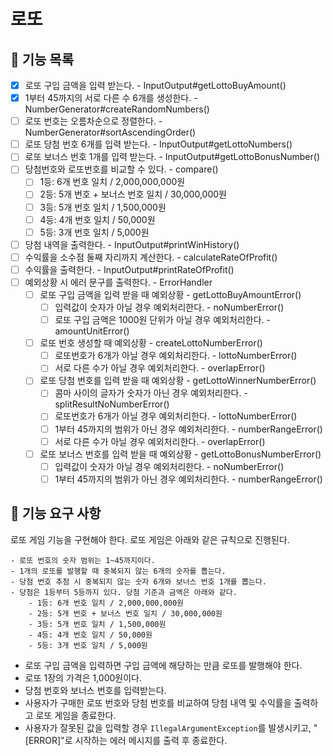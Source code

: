 # 로또

## 📄 기능 목록
- [x] 로또 구입 금액을 입력 받는다. - InputOutput#getLottoBuyAmount()
- [x] 1부터 45까지의 서로 다른 수 6개를 생성한다. - NumberGenerator#createRandomNumbers()
- [ ] 로또 번호는 오름차순으로 정렬한다. - NumberGenerator#sortAscendingOrder()
- [ ] 로또 당첨 번호 6개를 입력 받는다. - InputOutput#getLottoNumbers()
- [ ] 로또 보너스 번호 1개를 입력 받는다. - InputOutput#getLottoBonusNumber()
- [ ] 당첨번호와 로또번호를 비교할 수 있다. - compare()
  - [ ] 1등: 6개 번호 일치 / 2,000,000,000원
  - [ ] 2등: 5개 번호 + 보너스 번호 일치 / 30,000,000원
  - [ ] 3등: 5개 번호 일치 / 1,500,000원
  - [ ] 4등: 4개 번호 일치 / 50,000원
  - [ ] 5등: 3개 번호 일치 / 5,000원
- [ ] 당첨 내역을 출력한다. - InputOutput#printWinHistory()
- [ ] 수익률을 소수점 둘째 자리까지 계산한다. - calculateRateOfProfit()
- [ ] 수익률을 출력한다. - InputOutput#printRateOfProfit()
- [ ] 예외상황 시 에러 문구를 출력한다. - ErrorHandler
  - [ ] 로또 구입 금액을 입력 받을 때 예외상황 - getLottoBuyAmountError()
    - [ ] 입력값이 숫자가 아닐 경우 예외처리한다. - noNumberError()
    - [ ] 로또 구입 금액은 1000원 단위가 아닐 경우 예외처리한다. - amountUnitError()
  - [ ] 로또 번호 생성할 때 예외상황 - createLottoNumberError()
    - [ ] 로또번호가 6개가 아닐 경우 예외처리한다. - lottoNumberError()
    - [ ] 서로 다른 수가 아닐 경우 예외처리한다. - overlapError()
  - [ ] 로또 당첨 번호를 입력 받을 때 예외상황 - getLottoWinnerNumberError()
    - [ ] 콤마 사이의 글자가 숫자가 아닌 경우 예외처리한다. - splitResultNoNumberError()
    - [ ] 로또번호가 6개가 아닐 경우 예외처리한다. - lottoNumberError()
    - [ ] 1부터 45까지의 범위가 아닌 경우 예외처리한다. - numberRangeError()
    - [ ] 서로 다른 수가 아닐 경우 예외처리한다. - overlapError()
  - [ ] 로또 보너스 번호를 입력 받을 때 예외상황 - getLottoBonusNumberError()
    - [ ] 입력값이 숫자가 아닐 경우 예외처리한다. - noNumberError()
    - [ ] 1부터 45까지의 범위가 아닌 경우 예외처리한다. - numberRangeError()

## 📑 기능 요구 사항
로또 게임 기능을 구현해야 한다. 로또 게임은 아래와 같은 규칙으로 진행된다.

```
- 로또 번호의 숫자 범위는 1~45까지이다.
- 1개의 로또를 발행할 때 중복되지 않는 6개의 숫자를 뽑는다.
- 당첨 번호 추첨 시 중복되지 않는 숫자 6개와 보너스 번호 1개를 뽑는다.
- 당첨은 1등부터 5등까지 있다. 당첨 기준과 금액은 아래와 같다.
    - 1등: 6개 번호 일치 / 2,000,000,000원
    - 2등: 5개 번호 + 보너스 번호 일치 / 30,000,000원
    - 3등: 5개 번호 일치 / 1,500,000원
    - 4등: 4개 번호 일치 / 50,000원
    - 5등: 3개 번호 일치 / 5,000원
```

- 로또 구입 금액을 입력하면 구입 금액에 해당하는 만큼 로또를 발행해야 한다.
- 로또 1장의 가격은 1,000원이다.
- 당첨 번호와 보너스 번호를 입력받는다.
- 사용자가 구매한 로또 번호와 당첨 번호를 비교하여 당첨 내역 및 수익률을 출력하고 로또 게임을 종료한다.
- 사용자가 잘못된 값을 입력할 경우 `IllegalArgumentException`를 발생시키고, "[ERROR]"로 시작하는 에러 메시지를 출력 후 종료한다.


